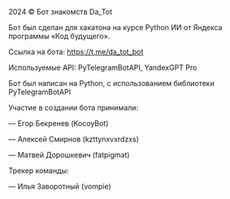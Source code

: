 2024 © Бот знакомств Da_Tot

Бот был сделан для хакатона на курсе Python ИИ от Яндекса
программы «Код будущего».

Ссылка на бота: https://t.me/da_tot_bot

Используемые API: PyTelegramBotAPI, YandexGPT Pro

Бот был написан на Python, с использованием библиотеки PyTelegramBotAPI

Участие в создании бота принимали:

  — Егор Бекренев (KocoyBot)

  — Алексей Смирнов (kzttynxvxrdzxs)

 — Матвей Дорошкевич (fatpigmat)

Трекер команды:

  — Илья Заворотный (vompie)